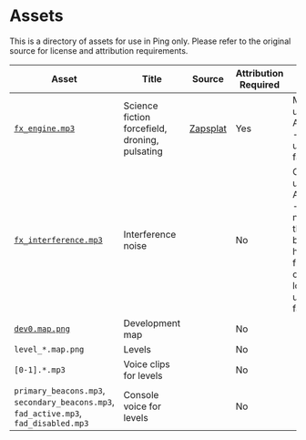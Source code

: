 # Assets

This is a directory of assets for use in Ping only. Please refer to the original source for license and attribution requirements.

| Asset | Title | Source | Attribution Required | Note |
| --- | --- | --- | --- | --- |
| [`fx_engine.mp3`](fx_engine.mp3) | Science fiction forcefield, droning, pulsating | [Zapsplat](https://www.zapsplat.com) | Yes | Modified using Audacity - looped using fades |
| [`fx_interference.mp3`](fx_interference.mp3) | Interference noise | | No | Created using Audacity - white noise then broad 2-harmonic filter curve & looped using fades |
| [`dev0.map.png`](dev0.map.png) | Development map | | No | |
| `level_*.map.png` | Levels | | No | |
| `[0-1].*.mp3` | Voice clips for levels | | No | |
| `primary_beacons.mp3`, `secondary_beacons.mp3`, `fad_active.mp3`, `fad_disabled.mp3` | Console voice for levels | | No | |
